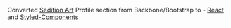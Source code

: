 Converted [Sedition Art](https://www.seditionart.com) Profile section from Backbone/Bootstrap to - [React](https://facebook.github.io/react/) and [Styled-Components](https://www.styled-components.com/)
